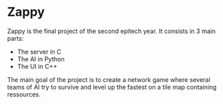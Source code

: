 # Zappy

Zappy is the final project of the second epitech year. It consists in 3 main parts:
  - The server in C
  - The AI in Python
  - The UI in C++

The main goal of the project is to create a network game where several teams of AI try to survive and level up the fastest on a tile map containing ressources.
